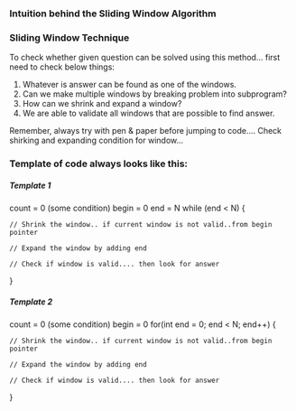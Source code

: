 ### Intuition behind the Sliding Window Algorithm

### Sliding Window Technique

To check whether given question can be solved using this method... first need to check below things:
1) Whatever is answer can be found as one of the windows.
2) Can we make multiple windows by breaking problem into subprogram? 
3) How can we shrink and expand a window?
4) We are able to validate all windows that are possible to find answer.

Remember, always try with pen & paper before jumping to code.... Check shirking and expanding condition for window...

### Template of code always looks like this:

##### Template 1

count = 0 (some condition)
begin = 0
end = N
while (end < N) {
    
    // Shrink the window.. if current window is not valid..from begin pointer

    // Expand the window by adding end 

    // Check if window is valid.... then look for answer

}


##### Template 2

count = 0 (some condition)
begin = 0
for(int end = 0; end < N; end++) {

    // Shrink the window.. if current window is not valid..from begin pointer
    
    // Expand the window by adding end

    // Check if window is valid.... then look for answer
}

